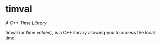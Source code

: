 # timval
_A C++ Time Library_

timval (or *tim*e *val*ues), is a C++ library allowing you to access the local time.
